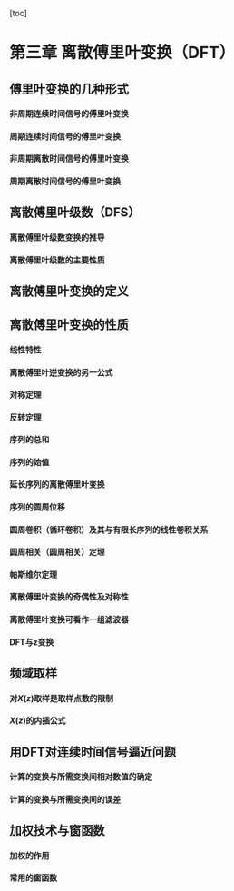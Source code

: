[toc]
# 第三章 离散傅里叶变换（DFT）
## 傅里叶变换的几种形式
#### 非周期连续时间信号的傅里叶变换
#### 周期连续时间信号的傅里叶变换
#### 非周期离散时间信号的傅里叶变换
#### 周期离散时间信号的傅里叶变换
## 离散傅里叶级数（DFS）
#### 离散傅里叶级数变换的推导
#### 离散傅里叶级数的主要性质
## 离散傅里叶变换的定义
## 离散傅里叶变换的性质
#### 线性特性
#### 离散傅里叶逆变换的另一公式
#### 对称定理
#### 反转定理
#### 序列的总和
#### 序列的始值
#### 延长序列的离散傅里叶变换
#### 序列的圆周位移
#### 圆周卷积（循环卷积）及其与有限长序列的线性卷积关系
#### 圆周相关（圆周相关）定理
#### 帕斯维尔定理
#### 离散傅里叶变换的奇偶性及对称性
#### 离散傅里叶变换可看作一组滤波器
#### DFT与z变换
## 频域取样
#### 对$X(z)$取样是取样点数的限制
#### $X(z)$的内插公式
## 用DFT对连续时间信号逼近问题
#### 计算的变换与所需变换间相对数值的确定
#### 计算的变换与所需变换间的误差
## 加权技术与窗函数
#### 加权的作用
#### 常用的窗函数
